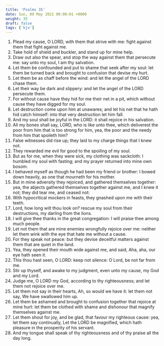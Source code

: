 ```yaml
---
title: 'Psalms 35'
date: Sun, 09 May 2021 00:00:01 +0000
weight: 35
draft: false
tags: ['kjv'] 
---
```


1. Plead my cause, O LORD, with them that strive with me: fight against them that fight against me.
2. Take hold of shield and buckler, and stand up for mine help.
3. Draw out also the spear, and stop the way against them that persecute me: say unto my soul, I am thy salvation.
4. Let them be confounded and put to shame that seek after my soul: let them be turned back and brought to confusion that devise my hurt.
5. Let them be as chaff before the wind: and let the angel of the LORD chase them.
6. Let their way be dark and slippery: and let the angel of the LORD persecute them.
7. For without cause have they hid for me their net in a pit, which without cause they have digged for my soul.
8. Let destruction come upon him at unawares; and let his net that he hath hid catch himself: into that very destruction let him fall.
9. And my soul shall be joyful in the LORD: it shall rejoice in his salvation.
10. All my bones shall say, LORD, who is like unto thee, which deliverest the poor from him that is too strong for him, yea, the poor and the needy from him that spoileth him?
11. False witnesses did rise up; they laid to my charge things that I knew not.
12. They rewarded me evil for good to the spoiling of my soul.
13. But as for me, when they were sick, my clothing was sackcloth: I humbled my soul with fasting; and my prayer returned into mine own bosom.
14. I behaved myself as though he had been my friend or brother: I bowed down heavily, as one that mourneth for his mother.
15. But in mine adversity they rejoiced, and gathered themselves together: yea, the abjects gathered themselves together against me, and I knew it not; they did tear me, and ceased not:
16. With hypocritical mockers in feasts, they gnashed upon me with their teeth.
17. Lord, how long wilt thou look on? rescue my soul from their destructions, my darling from the lions.
18. I will give thee thanks in the great congregation: I will praise thee among much people.
19. Let not them that are mine enemies wrongfully rejoice over me: neither let them wink with the eye that hate me without a cause.
20. For they speak not peace: but they devise deceitful matters against them that are quiet in the land.
21. Yea, they opened their mouth wide against me, and said, Aha, aha, our eye hath seen it.
22. This thou hast seen, O LORD: keep not silence: O Lord, be not far from me.
23. Stir up thyself, and awake to my judgment, even unto my cause, my God and my Lord.
24. Judge me, O LORD my God, according to thy righteousness; and let them not rejoice over me.
25. Let them not say in their hearts, Ah, so would we have it: let them not say, We have swallowed him up.
26. Let them be ashamed and brought to confusion together that rejoice at mine hurt: let them be clothed with shame and dishonour that magnify themselves against me.
27. Let them shout for joy, and be glad, that favour my righteous cause: yea, let them say continually, Let the LORD be magnified, which hath pleasure in the prosperity of his servant.
28. And my tongue shall speak of thy righteousness and of thy praise all the day long.
